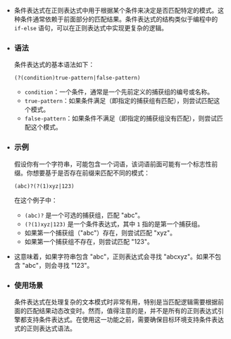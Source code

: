 - 条件表达式在正则表达式中用于根据某个条件来决定是否匹配特定的模式。这种条件通常依赖于前面部分的匹配结果。条件表达式的结构类似于编程中的 `if-else` 语句，可以在正则表达式中实现更复杂的逻辑。
- ### 语法
  
  条件表达式的基本语法如下：
  
  ```
  (?(condition)true-pattern|false-pattern)
  ```
	- `condition`：一个条件，通常是一个先前定义的捕获组的编号或名称。
	- `true-pattern`：如果条件满足（即指定的捕获组有匹配），则尝试匹配这个模式。
	- `false-pattern`：如果条件不满足（即指定的捕获组没有匹配），则尝试匹配这个模式。
- ### 示例
  
  假设你有一个字符串，可能包含一个词语，该词语前面可能有一个标志性前缀。你想要基于是否存在前缀来匹配不同的模式：
  
  ```regex
  (abc)?(?(1)xyz|123)
  ```
  
  在这个例子中：
	- `(abc)?` 是一个可选的捕获组，匹配 "abc"。
	- `(?(1)xyz|123)` 是一个条件表达式，其中 `1` 指的是第一个捕获组。
	- 如果第一个捕获组（"abc"）存在，则尝试匹配 "xyz"。
	- 如果第一个捕获组不存在，则尝试匹配 "123"。
- 这意味着，如果字符串包含 "abc"，正则表达式会寻找 "abcxyz"。如果不包含 "abc"，则会寻找 "123"。
- ### 使用场景
  条件表达式在处理复杂的文本模式时非常有用，特别是当匹配逻辑需要根据前面的匹配结果动态改变时。然而，值得注意的是，并不是所有的正则表达式引擎都支持条件表达式。在使用这一功能之前，需要确保目标环境支持条件表达式的正则表达式语法。